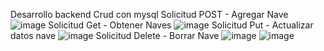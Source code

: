Desarrollo backend Crud con mysql 
Solicitud POST - Agregar Nave
![image](https://github.com/ChrisDL34/Registro-Naves-Backend-SpringBoot/assets/128629521/cbec9b87-bf37-4ebc-ad3d-7a3e1297e133)
Solicitud Get - Obtener Naves
![image](https://github.com/ChrisDL34/Registro-Naves-Backend-SpringBoot/assets/128629521/6c6f9602-6d83-4d3c-9ef9-961b713f2a5a)
Solicitud Put -  Actualizar datos nave
![image](https://github.com/ChrisDL34/Registro-Naves-Backend-SpringBoot/assets/128629521/3b3c9deb-875a-4d6b-8785-89dd0eccce4d)
Solicitud Delete - Borrar Nave
![image](https://github.com/ChrisDL34/Registro-Naves-Backend-SpringBoot/assets/128629521/145dc72e-f519-4a3f-a858-4d71eb8a411f)
![image](https://github.com/ChrisDL34/Registro-Naves-Backend-SpringBoot/assets/128629521/a9def9cc-874c-4e80-b6fd-1f2e62dcc188)

